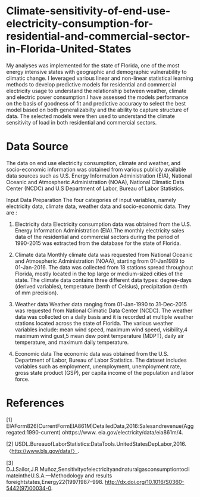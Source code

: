 # Climate-sensitivity-of-end-use-electricity-consumption-for-residential-and-commercial-sector-in-Florida-United-States
My analyses was implemented for the state of Florida, one of the most energy intensive states with geographic and demographic vulnerability to climatic change. I leveraged various linear and  non-linear statistical learning methods to develop predictive models for residential and commercial electricity usage to understand the relationship between weather, climate and electric power consumption.I have assessed the models performance on the basis of goodness of fit and predictive accuracy to select the best model based on both generalizabilty and the ability to capture structure of data. The selected models were then used to understand the climate sensitivity of load in both residential and commercial sectors. 


# Data Source
The data on end use electricity consumption, climate and weather, and socio-economic information was obtained from various publicly available data sources such as U.S. Energy Information Administration (EIA), National Oceanic and Atmospheric Administration (NOAA), National Climatic Data Center (NCDC) and U.S Department of Labor, Bureau of Labor Statistics. 

Input Data Preparation
The four categories of input variables, namely electricity data, climate data, weather data and socio-economic data. They are :

1. Electricity data
Electricity consumption data was obtained from the U.S. Energy Information Administration (EIA).The monthly electricity sales data of the residential and commercial sectors during the period of 1990-2015 was extracted from the database for the state of Florida.

2. Climate data
Monthly climate data was requested from National Oceanic and Atmospheric Administration (NOAA), starting from 01-Jan1989 to 01-Jan-2016. The data was collected from 18 stations spread throughout Florida, mostly located in the top large or medium-sized cities of the state. The climate data contains three different data types: degree-days (derived variables), temperature (tenth of Celsius), precipitation (tenth of mm precision).

3. Weather data
Weather data ranging from 01-Jan-1990 to 31-Dec-2015 was requested from National Climatic Data Center (NCDC). The weather data was collected on a daily basis and it is recorded at multiple weather stations located across the state of Florida. The various weather variables include: mean wind speed, maximum wind speed, visibility,4 maximum wind gust,5 mean dew point temperature (MDPT), daily air temperature, and maximum daily temperature. 

4. Economic data
The economic data was obtained from the U.S. Department of Labor, Bureau of Labor Statistics. The dataset includes variables
such as employment, unemployment, unemployment rate, gross state product (GSP), per capita income of the population and labor force.



# References

[1] EIAForm826(CurrentFormEIA861M)DetailedData,2016:Salesandrevenue(Aggregated:1990-current) ohttps://www.
eia.gov/electricity/data/eia861m/4.

[2] USDL.BureauofLaborStatistics:DataTools.UnitedStatesDepLabor,2016. 〈http://www.bls.gov/data/〉.

[3] D.J.Sailor,J.R.Muñoz,SensitivityofelectricityandnaturalgasconsumptiontoclimateintheU.S.A.—Methodology and
results foreightstates,Energy22(1997)987–998. http://dx.doi.org/10.1016/S0360-5442(97)00034-0.
